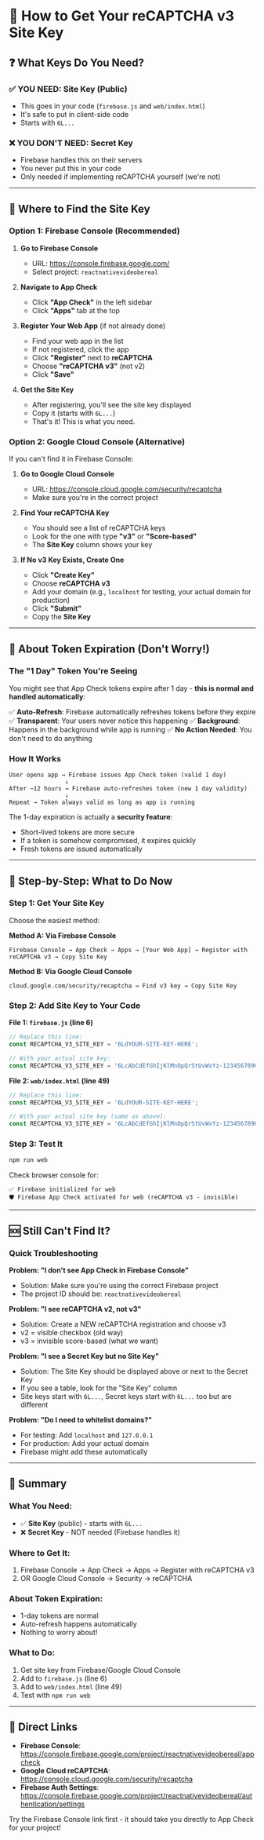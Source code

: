 # 🔑 How to Get Your reCAPTCHA v3 Site Key

## ❓ What Keys Do You Need?

### ✅ YOU NEED: Site Key (Public)
- This goes in your code (`firebase.js` and `web/index.html`)
- It's safe to put in client-side code
- Starts with `6L...`

### ❌ YOU DON'T NEED: Secret Key
- Firebase handles this on their servers
- You never put this in your code
- Only needed if implementing reCAPTCHA yourself (we're not)

---

## 📍 Where to Find the Site Key

### Option 1: Firebase Console (Recommended)

1. **Go to Firebase Console**
   - URL: https://console.firebase.google.com/
   - Select project: `reactnativevideobereal`

2. **Navigate to App Check**
   - Click **"App Check"** in the left sidebar
   - Click **"Apps"** tab at the top

3. **Register Your Web App** (if not already done)
   - Find your web app in the list
   - If not registered, click the app
   - Click **"Register"** next to **reCAPTCHA**
   - Choose **"reCAPTCHA v3"** (not v2)
   - Click **"Save"**

4. **Get the Site Key**
   - After registering, you'll see the site key displayed
   - Copy it (starts with `6L...`)
   - That's it! This is what you need.

### Option 2: Google Cloud Console (Alternative)

If you can't find it in Firebase Console:

1. **Go to Google Cloud Console**
   - URL: https://console.cloud.google.com/security/recaptcha
   - Make sure you're in the correct project

2. **Find Your reCAPTCHA Key**
   - You should see a list of reCAPTCHA keys
   - Look for the one with type **"v3"** or **"Score-based"**
   - The **Site Key** column shows your key

3. **If No v3 Key Exists, Create One**
   - Click **"Create Key"**
   - Choose **reCAPTCHA v3**
   - Add your domain (e.g., `localhost` for testing, your actual domain for production)
   - Click **"Submit"**
   - Copy the **Site Key**

---

## 🔄 About Token Expiration (Don't Worry!)

### The "1 Day" Token You're Seeing

You might see that App Check tokens expire after 1 day - **this is normal and handled automatically**:

✅ **Auto-Refresh**: Firebase automatically refreshes tokens before they expire
✅ **Transparent**: Your users never notice this happening
✅ **Background**: Happens in the background while app is running
✅ **No Action Needed**: You don't need to do anything

### How It Works

```
User opens app → Firebase issues App Check token (valid 1 day)
                ↓
After ~12 hours → Firebase auto-refreshes token (new 1 day validity)
                ↓
Repeat → Token always valid as long as app is running
```

The 1-day expiration is actually a **security feature**:
- Short-lived tokens are more secure
- If a token is somehow compromised, it expires quickly
- Fresh tokens are issued automatically

---

## 📝 Step-by-Step: What to Do Now

### Step 1: Get Your Site Key

Choose the easiest method:

**Method A: Via Firebase Console**
```
Firebase Console → App Check → Apps → [Your Web App] → Register with reCAPTCHA v3 → Copy Site Key
```

**Method B: Via Google Cloud Console**
```
cloud.google.com/security/recaptcha → Find v3 key → Copy Site Key
```

### Step 2: Add Site Key to Your Code

**File 1: `firebase.js` (line 6)**
```javascript
// Replace this line:
const RECAPTCHA_V3_SITE_KEY = '6LdYOUR-SITE-KEY-HERE';

// With your actual site key:
const RECAPTCHA_V3_SITE_KEY = '6LcAbCdEfGhIjKlMnOpQrStUvWxYz-1234567890';  // Example
```

**File 2: `web/index.html` (line 49)**
```javascript
// Replace this line:
const RECAPTCHA_V3_SITE_KEY = '6LdYOUR-SITE-KEY-HERE';

// With your actual site key (same as above):
const RECAPTCHA_V3_SITE_KEY = '6LcAbCdEfGhIjKlMnOpQrStUvWxYz-1234567890';  // Example
```

### Step 3: Test It

```bash
npm run web
```

Check browser console for:
```
✅ Firebase initialized for web
🛡️ Firebase App Check activated for web (reCAPTCHA v3 - invisible)
```

---

## 🆘 Still Can't Find It?

### Quick Troubleshooting

**Problem: "I don't see App Check in Firebase Console"**
- Solution: Make sure you're using the correct Firebase project
- The project ID should be: `reactnativevideobereal`

**Problem: "I see reCAPTCHA v2, not v3"**
- Solution: Create a NEW reCAPTCHA registration and choose v3
- v2 = visible checkbox (old way)
- v3 = invisible score-based (what we want)

**Problem: "I see a Secret Key but no Site Key"**
- Solution: The Site Key should be displayed above or next to the Secret Key
- If you see a table, look for the "Site Key" column
- Site keys start with `6L...`, Secret keys start with `6L...` too but are different

**Problem: "Do I need to whitelist domains?"**
- For testing: Add `localhost` and `127.0.0.1`
- For production: Add your actual domain
- Firebase might add these automatically

---

## 🎯 Summary

### What You Need:
- ✅ **Site Key** (public) - starts with `6L...`
- ❌ **Secret Key** - NOT needed (Firebase handles it)

### Where to Get It:
1. Firebase Console → App Check → Apps → Register with reCAPTCHA v3
2. OR Google Cloud Console → Security → reCAPTCHA

### About Token Expiration:
- 1-day tokens are normal
- Auto-refresh happens automatically
- Nothing to worry about!

### What to Do:
1. Get site key from Firebase/Google Cloud Console
2. Add to `firebase.js` (line 6)
3. Add to `web/index.html` (line 49)
4. Test with `npm run web`

---

## 🔗 Direct Links

- **Firebase Console**: https://console.firebase.google.com/project/reactnativevideobereal/appcheck
- **Google Cloud reCAPTCHA**: https://console.cloud.google.com/security/recaptcha
- **Firebase Auth Settings**: https://console.firebase.google.com/project/reactnativevideobereal/authentication/settings

Try the Firebase Console link first - it should take you directly to App Check for your project!

